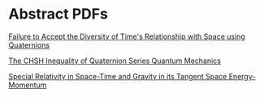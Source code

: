 # Abstract PDFs

[Failure to Accept the Diversity of Time's Relationship with Space using Quaternions](CHSH_inequality_with_quaternion_series_QM.pdf)

[The CHSH Inequality of Quaternion Series Quantum Mechanics](diversity_of_times_relationship_with_space.pdf)

[Special Relativity in Space-Time and Gravity in its Tangent Space Energy-Momentum](gravity_in_energy-momentum.pdf)
